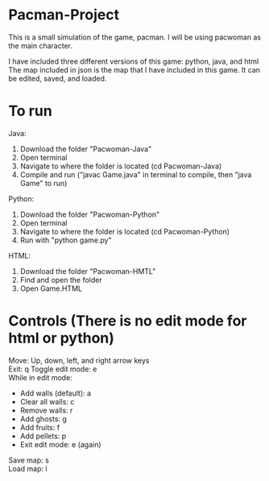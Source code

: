 # Pacman-Project
This is a small simulation of the game, pacman. I will be using pacwoman as the main character.

I have included three different versions of this game: python, java, and html
The map included in json is the map that I have included in this game. It can be edited, saved, and loaded.

# To run
Java: 
  1. Download the folder "Pacwoman-Java"
  2. Open terminal
  3. Navigate to where the folder is located (cd Pacwoman-Java)
  4. Compile and run ("javac Game.java" in terminal to compile, then "java Game" to run)

Python: 
  1. Download the folder "Pacwoman-Python"
  2. Open terminal
  3. Navigate to where the folder is located (cd Pacwoman-Python)
  4. Run with "python game.py"

HTML:
  1. Download the folder "Pacwoman-HMTL"
  2. Find and open the folder
  3. Open Game.HTML

# Controls (There is no edit mode for html or python)
Move: Up, down, left, and right arrow keys  
Exit: q
Toggle edit mode: e  
While in edit mode:
 - Add walls (default): a
 - Clear all walls: c
 - Remove walls: r
 - Add ghosts: g
 - Add fruits: f
 - Add pellets: p
 - Exit edit mode: e (again)
     
Save map: s  
Load map: l
